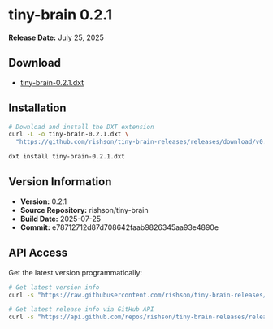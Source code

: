 # tiny-brain 0.2.1

**Release Date:** July 25, 2025

## Download
- [tiny-brain-0.2.1.dxt]()

## Installation
```bash
# Download and install the DXT extension
curl -L -o tiny-brain-0.2.1.dxt \
  "https://github.com/rishson/tiny-brain-releases/releases/download/v0.2.1/tiny-brain-0.2.1.dxt"

dxt install tiny-brain-0.2.1.dxt
```

## Version Information
- **Version:** 0.2.1
- **Source Repository:** rishson/tiny-brain
- **Build Date:** 2025-07-25
- **Commit:** e78712712d87d708642faab9826345aa93e4890e

## API Access
Get the latest version programmatically:
```bash
# Get latest version info
curl -s "https://raw.githubusercontent.com/rishson/tiny-brain-releases/main/latest/version.json"

# Get latest release info via GitHub API
curl -s "https://api.github.com/repos/rishson/tiny-brain-releases/releases/latest"
```
